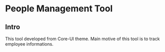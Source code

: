 # People Management Tool

## Intro 

This tool developed from Core-UI theme. Main motive of this tool is to track employee informations. 